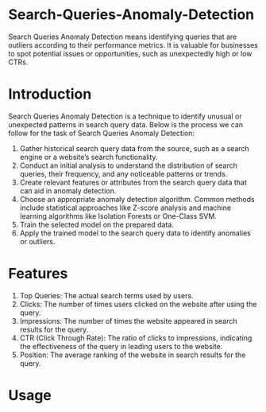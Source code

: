 # Search-Queries-Anomaly-Detection
Search Queries Anomaly Detection means identifying queries that are outliers according to their performance metrics. It is valuable for businesses to spot potential issues or opportunities, such as unexpectedly high or low CTRs.
# Introduction
Search Queries Anomaly Detection is a technique to identify unusual or unexpected patterns in search query data. Below is the process we can follow for the task of Search Queries Anomaly Detection:
1. Gather historical search query data from the source, such as a search engine or a website’s search functionality.
2. Conduct an initial analysis to understand the distribution of search queries, their frequency, and any noticeable patterns or trends.
3. Create relevant features or attributes from the search query data that can aid in anomaly detection.
4. Choose an appropriate anomaly detection algorithm. Common methods include statistical approaches like Z-score analysis and machine learning algorithms like Isolation Forests or One-Class SVM.
5. Train the selected model on the prepared data.
6. Apply the trained model to the search query data to identify anomalies or outliers.
# Features
1. Top Queries: The actual search terms used by users.
2. Clicks: The number of times users clicked on the website after using the query.
3. Impressions: The number of times the website appeared in search results for the query.
4. CTR (Click Through Rate): The ratio of clicks to impressions, indicating the effectiveness of the query in leading users to the website.
5. Position: The average ranking of the website in search results for the query.
# Usage
